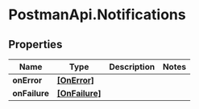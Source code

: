 # PostmanApi.Notifications

## Properties

Name | Type | Description | Notes
------------ | ------------- | ------------- | -------------
**onError** | [**[OnError]**](OnError.md) |  | 
**onFailure** | [**[OnFailure]**](OnFailure.md) |  | 


